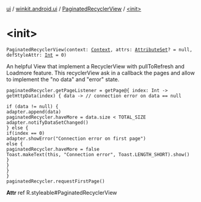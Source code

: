 [ui](../../index.md) / [winkit.android.ui](../index.md) / [PaginatedRecyclerView](index.md) / [&lt;init&gt;](./-init-.md)

# &lt;init&gt;

`PaginatedRecyclerView(context: `[`Context`](https://developer.android.com/reference/android/content/Context.html)`, attrs: `[`AttributeSet`](https://developer.android.com/reference/android/util/AttributeSet.html)`? = null, defStyleAttr: `[`Int`](https://kotlinlang.org/api/latest/jvm/stdlib/kotlin/-int/index.html)` = 0)`

An helpful View that implement a RecyclerView with pullToRefresh and Loadmore feature.
This recyclerView ask in a callback the pages and allow to implement the "no data" and "error" state.

```
paginatedRecycler.getPageListener = getPage@{ index: Int ->
getHttpData(index) { data -> // connection error on data == null

if (data != null) {
adapter.append(data)
paginatedRecycler.haveMore = data.size < TOTAL_SIZE
adapter.notifyDataSetChanged()
} else {
if(index == 0)
adapter.showError("Connection error on first page")
else {
paginatedRecycler.haveMore = false
Toast.makeText(this, "Connection error", Toast.LENGTH_SHORT).show()
}
}
}
}
paginatedRecycler.requestFirstPage()
```

**Attr**
ref R.styleable#PaginatedRecyclerView

